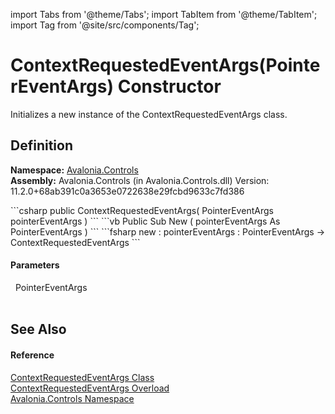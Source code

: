 import Tabs from '@theme/Tabs'; 
import TabItem from '@theme/TabItem'; 
import Tag from '@site/src/components/Tag'; 

# ContextRequestedEventArgs(PointerEventArgs) Constructor


Initializes a new instance of the ContextRequestedEventArgs class.



## Definition
**Namespace:** <a href="N_Avalonia_Controls">Avalonia.Controls</a>  
**Assembly:** Avalonia.Controls (in Avalonia.Controls.dll) Version: 11.2.0+68ab391c0a3653e0722638e29fcbd9633c7fd386

<Tabs groupId="api-code-preview">
<TabItem value="csharp" label="C#">
```csharp
public ContextRequestedEventArgs(
	PointerEventArgs pointerEventArgs
)
```
</TabItem>
<TabItem value="vb" label="VB">
```vb
Public Sub New ( 
	pointerEventArgs As PointerEventArgs
)
```
</TabItem>
<TabItem value="fsharp" label="F#">
```fsharp
new : 
        pointerEventArgs : PointerEventArgs -> ContextRequestedEventArgs
```
</TabItem>
</Tabs>



#### Parameters
<dl><dt>  PointerEventArgs</dt><dd> </dd></dl>

## See Also


#### Reference
<a href="T_Avalonia_Controls_ContextRequestedEventArgs">ContextRequestedEventArgs Class</a>  
<a href="Overload_Avalonia_Controls_ContextRequestedEventArgs__ctor">ContextRequestedEventArgs Overload</a>  
<a href="N_Avalonia_Controls">Avalonia.Controls Namespace</a>  
